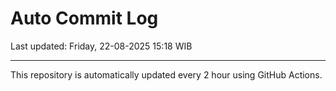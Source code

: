 # Auto Commit Log

Last updated: Friday, 22-08-2025 15:18 WIB

---

This repository is automatically updated every 2 hour using GitHub Actions.
